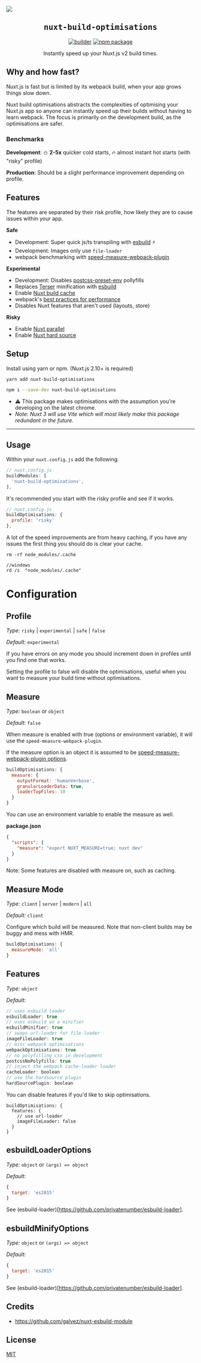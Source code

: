![](https://laravel-og.beyondco.de/Nuxt%20Build%20Optimisations.png?theme=light&packageManager=yarn+add&packageName=nuxt-build-optimisations&pattern=texture&style=style_1&description=Instantly+speed+up+your+Nuxt+v2+build+times.&md=1&showWatermark=0&fontSize=100px&images=lightning-bolt)

<h2 align='center'><samp>nuxt-build-optimisations</samp></h2>

<p align="center">
  <a href="https://github.com/loonpwn/nuxt-build-optimisations/actions"><img src="https://github.com/loonpwn/nuxt-build-optimisations/workflows/ci/badge.svg" alt="builder"></a>
  <a href="https://npmjs.com/package/nuxt-build-optimisations"><img src="https://img.shields.io/npm/v/nuxt-build-optimisations.svg" alt="npm package"></a>
</p>

<p align='center'>Instantly speed up your Nuxt.js v2 build times.</p>


## Why and how fast?

Nuxt.js is fast but is limited by its webpack build, when your app grows things slow down.

Nuxt build optimisations abstracts the complexities of optimising your Nuxt.js app so anyone can instantly speed up their builds
without having to learn webpack. The focus is primarily on the development build, as the optimisations are safer.

### Benchmarks

**Development**: :snowman: **2-5x** quicker cold starts, :fire: almost instant hot starts (with "risky" profile)

**Production**: Should be a slight performance improvement depending on profile.

## Features

The features are separated by their risk profile, how likely they are to cause issues within your app.

**Safe**

- Development: Super quick js/ts transpiling with [esbuild](https://esbuild.github.io/) :zap:
- Development: Images only use `file-loader`
- webpack benchmarking with [speed-measure-webpack-plugin](https://github.com/stephencookdev/speed-measure-webpack-plugin)

**Experimental**
- Development: Disables [postcss-preset-env](https://github.com/csstools/postcss-preset-env) pollyfills
- Replaces [Terser](https://github.com/terser/terser) minification with [esbuild](https://esbuild.github.io/)
- Enable [Nuxt build cache](https://nuxtjs.org/docs/2.x/configuration-glossary/configuration-build#cache)
- webpack's [best practices for performance](https://webpack.js.org/guides/build-performance/)
- Disables Nuxt features that aren't used (layouts, store)

**Risky**
- Enable [Nuxt parallel](https://nuxtjs.org/docs/2.x/configuration-glossary/configuration-build#parallel)
- Enable [Nuxt hard source](https://nuxtjs.org/docs/2.x/configuration-glossary/configuration-build#hardsource)


## Setup

Install using yarn or npm. (Nuxt.js 2.10+ is required)

```bash
yarn add nuxt-build-optimisations
```

```bash
npm i --save-dev nuxt-build-optimisations
```

- :warning: This package makes optimisations with the assumption you're developing on the latest chrome.
- _Note: Nuxt 3 will use Vite which will most likely make this package redundant in the future._

---

## Usage

Within your `nuxt.config.js` add the following.

```js
// nuxt.config.js
buildModules: [
  'nuxt-build-optimisations',
],
```

It's recommended you start with the risky profile and see if it works.

```js
// nuxt.config.js
buildOptimisations: {
  profile: 'risky'
},
```

A lot of the speed improvements are from heavy caching, if you have any issues the first thing you should
do is clear your cache.

```shell
rm -rf node_modules/.cache

//windows
rd /s  "node_modules/.cache"
```

# Configuration

## Profile

*Type:* `risky` | `experimental` | `safe` | `false`

*Default:* `experimental`

If you have errors on any mode you should increment down in profiles until you find one that works.

Setting the profile to false will disable the optimisations, useful when you want to measure your build time without optimisations.


## Measure

*Type:* `boolean` or `object`

*Default:* `false`

When measure is enabled with true (options or environment variable), it will use the `speed-measure-webpack-plugin`.

If the measure option is an object it is assumed to be [speed-measure-webpack-plugin options](https://github.com/stephencookdev/speed-measure-webpack-plugin#options).

```js
buildOptimisations: {
  measure: {
    outputFormat: 'humanVerbose',
    granularLoaderData: true,
    loaderTopFiles: 10
  }
}
```

You can use an environment variable to enable the measure as well.

**package.json**

```json
{
  "scripts": {
    "measure": "export NUXT_MEASURE=true; nuxt dev"
  }
}
```

Note: Some features are disabled with measure on, such as caching.

## Measure Mode

*Type:* `client` | `server` | `modern` | `all`

*Default:* `client`

Configure which build will be measured. Note that non-client builds may be buggy and mess with HMR.

```javascript
buildOptimisations: {
  measureMode: 'all'
}
```

## Features

*Type:*  `object`

*Default:*
```js
// uses esbuild loader
esbuildLoader: true
// uses esbuild as a minifier
esbuildMinifier: true
// swaps url-loader for file-loader
imageFileLoader: true
// misc webpack optimisations
webpackOptimisations: true
// no polyfilling css in development
postcssNoPolyfills: true
// inject the webpack cache-loader loader
cacheLoader: boolean
// use the hardsource plugin
hardSourcePlugin: boolean
```

You can disable features if you'd like to skip optimisations.

```shell
buildOptimisations: {
  features: {
    // use url-loader
    imageFileLoader: false
  }
}
```

## esbuildLoaderOptions

*Type:*  `object` or `(args) => object`

*Default:*
```javascript
{
  target: 'es2015'
}
```

See (esbuild-loader)[https://github.com/privatenumber/esbuild-loader].

## esbuildMinifyOptions

*Type:*  `object` or `(args) => object`

*Default:*
```javascript
{
  target: 'es2015'
}
```

See (esbuild-loader)[https://github.com/privatenumber/esbuild-loader].

## Credits

- https://github.com/galvez/nuxt-esbuild-module

## License

[MIT](LICENSE)
